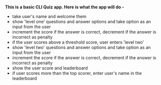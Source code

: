 **This is a basic CLI Quiz app. Here is what the app will do -** 
* take user's name and welcome them
* show 'level one' questions and answer options and take option as an input from the user
* increment the score if the answer is correct, decrement if the answer is incorrect as penalty
* if the user scores above a threshold score, user enters 'level two'
* show 'level two' questions and answer options and take option as an input from the user
* increment the score if the answer is correct, decrement if the answer is incorrect as penalty
* show the user score and leaderboard
* if user scores more than the top scorer, enter user's name in the leaderboard